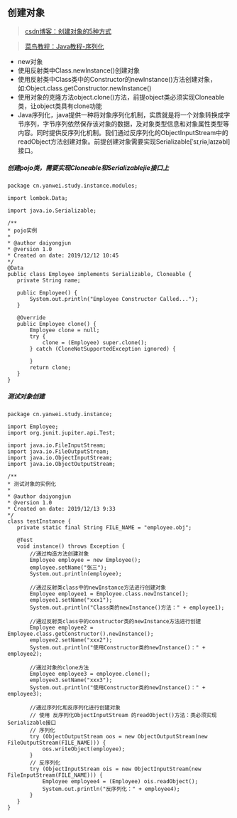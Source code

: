 ## 创建对象
> [csdn博客：创建对象的5种方式](https://blog.csdn.net/m0_38016268/article/details/82957536Java "创建对象的5种方式")

> [菜鸟教程：Java教程-序列化](https://www.runoob.com/java/java-serialization.html "Java教程-序列化")


- new对象
- 使用反射类中Class.newInstance()创建对象
- 使用反射类中Class类中的Constructor的newInstance()方法创建对象，如:Object.class.getConstructor.newInstance()
- 使用对象的克隆方法object.clone()方法，前提object类必须实现Cloneable类，让object类具有clone功能
- Java序列化，java提供一种将对象序列化机制，实质就是将一个对象转换成字节序列，字节序列依然保存该对象的数据，及对象类型信息和对象属性类型等内容。同时提供反序列化机制。我们通过反序列化的ObjectInputStream中的readObject方法创建对象。前提创建对象需要实现Serializable[ˈsɪˌriəˌlaɪzəbl]接口。

##### 创建pojo类，需要实现Cloneable和Serializablejie接口上

 ```
package cn.yanwei.study.instance.modules;

import lombok.Data;

import java.io.Serializable;

/**
 * pojo实例
 *
 * @author daiyongjun
 * @version 1.0
 * Created on date: 2019/12/12 10:45
 */
@Data
public class Employee implements Serializable, Cloneable {
    private String name;

    public Employee() {
        System.out.println("Employee Constructor Called...");
    }

    @Override
    public Employee clone() {
        Employee clone = null;
        try {
            clone = (Employee) super.clone();
        } catch (CloneNotSupportedException ignored) {

        }
        return clone;
    }
}
 ```
##### 测试对象创建
 ```
 package cn.yanwei.study.instance;

import Employee;
import org.junit.jupiter.api.Test;

import java.io.FileInputStream;
import java.io.FileOutputStream;
import java.io.ObjectInputStream;
import java.io.ObjectOutputStream;

/**
 * 测试对象的实例化
 *
 * @author daiyongjun
 * @version 1.0
 * Created on date: 2019/12/13 9:33
 */
class testInstance {
    private static final String FILE_NAME = "employee.obj";

    @Test
    void instance() throws Exception {
        //通过构造方法创建对象
        Employee employee = new Employee();
        employee.setName("张三");
        System.out.println(employee);

        //通过反射类class中的newInstance方法进行创建对象
        Employee employee1 = Employee.class.newInstance();
        employee1.setName("xxx1");
        System.out.println("Class类的newInstance()方法：" + employee1);

        //通过反射类class中的constructor类的newInstance方法进行创建
        Employee employee2 = Employee.class.getConstructor().newInstance();
        employee2.setName("xxx2");
        System.out.println("使用Constructor类的newInstance()：" + employee2);

        //通过对象的clone方法
        Employee employee3 = employee.clone();
        employee3.setName("xxx3");
        System.out.println("使用Constructor类的newInstance()：" + employee3);

        //通过序列化和反序列化进行创建对象
        // 使用 反序列化ObjectInputStream 的readObject()方法：类必须实现 Serializable接口
        // 序列化
        try (ObjectOutputStream oos = new ObjectOutputStream(new FileOutputStream(FILE_NAME))) {
            oos.writeObject(employee);
        }
        // 反序列化
        try (ObjectInputStream ois = new ObjectInputStream(new FileInputStream(FILE_NAME))) {
            Employee employee4 = (Employee) ois.readObject();
            System.out.println("反序列化：" + employee4);
        }
    }
}

 ```